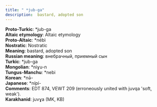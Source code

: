```yaml
---
title: " *jub-ga"
description:  bastard, adopted son
---
```


<strong>Proto-Turkic</strong>:  *jub-ga<br>
<strong>Altaic etymology</strong>:  Altaic etymology<br>
<strong> Proto-Altaic</strong>:  *nébì<br>
<strong>Nostratic</strong>:  Nostratic<br>
<strong>Meaning</strong>:  bastard, adopted son<br>
<strong>Russian meaning</strong>:  внебрачный, приемный сын<br>
<strong>Turkic</strong>:  *jub-ga<br>
<strong>Mongolian</strong>:  *niɣu-n<br>
<strong>Tungus-Manchu</strong>:  *nebi<br>
<strong>Korean</strong>:  *nǝ̄-<br>
<strong>Japanese</strong>:  *nípí-<br>
<strong>Comments</strong>:  EDT 874, VEWT 209 (erroneously united with juvqa 'soft, weak').<br>
<strong>Karakhanid</strong>:  juvɣa (MK, KB)<br>


